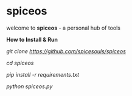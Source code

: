 # spiceos

welcome to **spiceos** - a personal hub of tools

**How to Install & Run**

*git clone https://github.com/spicesouls/spiceos*

*cd spiceos*

*pip install -r requirements.txt*

*python spiceos.py*
